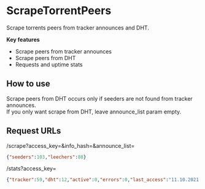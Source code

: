 # ScrapeTorrentPeers
Scrape torrents peers from tracker announces and DHT.

**Key features**  
- Scrape peers from tracker announces
- Scrape peers from DHT
- Requests and uptime stats

## How to use

Scrape peers from DHT occurs only if seeders are not found from tracker announces.  
If you only want scrape from DHT, leave announce_list param empty.

## Request URLs

/scrape?access_key=&info_hash=&announce_list=
```json
{"seeders":103,"leechers":88}
```
/stats?access_key=
```json
{"tracker":59,"dht":12,"active":0,"errors":0,"last_access":"11.10.2021 17:7:10","started":"11.10.2021 16:45:0","uptime":"0 days 0 hours 22 minutes 10 seconds"}
```
